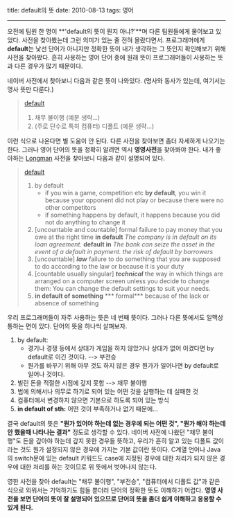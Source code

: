 title: default의 뜻
date: 2010-08-13
tags: 영어

---
오전에 팀원 한 명이 **'default의 뜻이 뭔지 아냐?'**며 다른 팀원들에게 물어보고 있었다. 사전을 찾아봤는데 그런 의미가 있는 줄 전혀 몰랐다면서. 프로그래머에게 **default**는 낯선 단어가 아니지만 정확한 뜻이 내가 생각하는 그 뜻인지 확인해보기 위해 사전을 찾아봤다. 흔히 사용하는 영어 단어 중에 원래 뜻이 프로그래머들이 사용하는 뜻과 다른 경우가 많기 때문이다.
<!--more-->

네이버 사전에서 찾아보니 다음과 같은 뜻이 나와있다. (명사와 동사가 있는데, 여기서는 명사 뜻만 다룬다.)

> [default](http://endic.naver.com/enkrEntry.nhn?sLn=kr&entryId=5ecd3da98805455e98989a5fee021e5e)
> 1. 채무 불이행
>    (예문 생략...)
> 2. (주로 단수로 특히 컴퓨터) 디폴트
>    (예문 생략...)

이런 식으로 나온다면 별 도움이 안 된다. 다른 사전을 찾아보면 좀더 자세하게 나오기는 한다. 그러나 영어 단어의 뜻을 정확히 알려면 역시 **영영사전**을 찾아봐야 한다. 내가 좋아하는 [Longman](http://www.ldoceonline.com/) 사전을 찾아보니 다음과 같이 설명되어 있다.

> [default](http://www.ldoceonline.com/dictionary/default_1)
> 1. by default
>    * if you win a game, competition etc **by default**, you win it because your opponent did not play or because there were no other competitors
>    * if something happens by default, it happens because you did not do anything to change it
> 2. [uncountable and countable]	formal	failure to pay money that you owe at the right time
>    **in default**
>    *The company is in default on its loan agreement.*
>    **default in**
>    *The bank can seize the asset in the event of a default in payment.*
>    *the risk of default by borrowers*
> 3. [uncountable] ***law***	failure to do something that you are supposed to do according to the law or because it is your duty
> 4. [countable usually singular] ***technical***	the way in which things are arranged on a computer screen unless you decide to change them:
> You can change the	default settings	to suit your needs.
> 5. **in default of something** ***	formal***	because of the lack or absence of something


우리 프로그래머들이 자주 사용하는 뜻은 네 번째 뜻이다. 그러나 다른 뜻에서도 일맥상통하는 면이 있다. 단어의 뜻을 하나씩 살펴보자.

1. by default:<br>
   * 경기나 경쟁 등에서 상대가 게임을 하지 않았거나 상대가 없어 이겼다면 by default로 이긴 것이다. --> 부전승
   * 뭔가를 바꾸기 위해 아무 것도 하지 않은 경우 뭔가가 일어나면 by default로 일어나 것이다.
2. 빌린 돈을 적절한 시점에 갚지 못함 --> 채무 불이행
3. 법에 의해서나 의무로 하기로 되어 있는 어떤 것을 실행하는 데 실패한 것
4. 컴퓨터에서 변경하지 않으면 기본으로 하도록 되어 있는 방식
5. **in default of sth:** 어떤 것이 부족하거나 없기 때문에...

결국 default의 뜻은 **"뭔가 있어야 하는데 없는 경우에 되는 어떤 것", "뭔가 해야 하는데 안 했을때 나타나는 결과"** 정도로 생각할 수 있다. 네이버 사전에 나왔던 "채무 불이행"도 돈을 갚아야 하는데 갚지 못한 경우들 뜻하고, 우리가 흔히 알고 있는 디폴트 값이라는 것도 뭔가 설정되지 않은 경우에 가지는 기본 값이란 뜻이다. C계열 언어나 Java의 switch문에 있는 default 키워드도 case에 지정된 경우에 대한 처리가 되지 않은 경우에 대한 처리를 하는 것이므로 위 뜻에서 벗어나지 않는다.

영한 사전을 찾아 default는 "채무 불이행", "부전승", "컴퓨터에서 디폴트 값"과 같은 식으로 외워서는 기억하기도 힘들 뿐더러 단어의 정확한 뜻도 이해하기 어렵다. **영영 사전을 보면 단어의 뜻이 잘 설명되어 있으므로 단어의 뜻을 좀더 쉽게 이해하고 응용할 수 있게 된다.**
